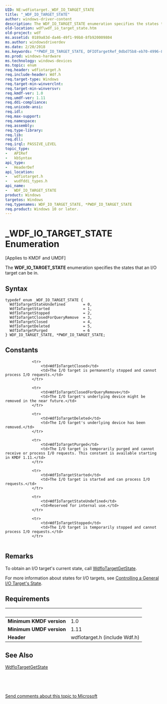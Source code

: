 ```yaml
---
UID: NE:wdfiotarget._WDF_IO_TARGET_STATE
title: "_WDF_IO_TARGET_STATE"
author: windows-driver-content
description: The WDF_IO_TARGET_STATE enumeration specifies the states that an I/O target can be in.
old-location: wdf\wdf_io_target_state.htm
old-project: wdf
ms.assetid: 0189a83d-da46-49f1-99b8-8fb920009804
ms.author: windowsdriverdev
ms.date: 2/20/2018
ms.keywords: "*PWDF_IO_TARGET_STATE, DFIOTargetRef_0dbd75b8-eb70-4996-8a13-80fb90f86dca.xml, PWDF_IO_TARGET_STATE, PWDF_IO_TARGET_STATE enumeration pointer, WDF_IO_TARGET_STATE, WDF_IO_TARGET_STATE enumeration, WdfIoTargetClosed, WdfIoTargetClosedForQueryRemove, WdfIoTargetDeleted, WdfIoTargetPurged, WdfIoTargetStarted, WdfIoTargetStateUndefined, WdfIoTargetStopped, _WDF_IO_TARGET_STATE, kmdf.wdf_io_target_state, wdf.wdf_io_target_state, wdfiotarget/PWDF_IO_TARGET_STATE, wdfiotarget/WDF_IO_TARGET_STATE, wdfiotarget/WdfIoTargetClosed, wdfiotarget/WdfIoTargetClosedForQueryRemove, wdfiotarget/WdfIoTargetDeleted, wdfiotarget/WdfIoTargetPurged, wdfiotarget/WdfIoTargetStarted, wdfiotarget/WdfIoTargetStateUndefined, wdfiotarget/WdfIoTargetStopped, wudfddi_types/PWDF_IO_TARGET_STATE, wudfddi_types/WDF_IO_TARGET_STATE, wudfddi_types/WdfIoTargetClosed, wudfddi_types/WdfIoTargetClosedForQueryRemove, wudfddi_types/WdfIoTargetDeleted, wudfddi_types/WdfIoTargetPurged, wudfddi_types/WdfIoTargetStarted, wudfddi_types/WdfIoTargetStateUndefined, wudfddi_types/WdfIoTargetStopped"
ms.prod: windows-hardware
ms.technology: windows-devices
ms.topic: enum
req.header: wdfiotarget.h
req.include-header: Wdf.h
req.target-type: Windows
req.target-min-winverclnt: 
req.target-min-winversvr: 
req.kmdf-ver: 1.0
req.umdf-ver: 1.11
req.ddi-compliance: 
req.unicode-ansi: 
req.idl: 
req.max-support: 
req.namespace: 
req.assembly: 
req.type-library: 
req.lib: 
req.dll: 
req.irql: PASSIVE_LEVEL
topic_type:
-	APIRef
-	kbSyntax
api_type:
-	HeaderDef
api_location:
-	wdfiotarget.h
-	wudfddi_types.h
api_name:
-	WDF_IO_TARGET_STATE
product: Windows
targetos: Windows
req.typenames: WDF_IO_TARGET_STATE, *PWDF_IO_TARGET_STATE
req.product: Windows 10 or later.
---
```


# _WDF_IO_TARGET_STATE Enumeration
<p class="CCE_Message">[Applies to KMDF and UMDF]

The <b>WDF_IO_TARGET_STATE</b> enumeration specifies the states that an I/O target can be in.

## Syntax
````
typedef enum _WDF_IO_TARGET_STATE { 
  WdfIoTargetStateUndefined        = 0,
  WdfIoTargetStarted               = 1,
  WdfIoTargetStopped               = 2,
  WdfIoTargetClosedForQueryRemove  = 3,
  WdfIoTargetClosed                = 4,
  WdfIoTargetDeleted               = 5,
  WdfIoTargetPurged                = 6
} WDF_IO_TARGET_STATE, *PWDF_IO_TARGET_STATE;
````

## Constants

<table>
            
                <tr>
                    <td>WdfIoTargetClosed</td>
                    <td>The I/O target is permanently stopped and cannot process I/O requests.</td>
                </tr>
            
                <tr>
                    <td>WdfIoTargetClosedForQueryRemove</td>
                    <td>The I/O target's underlying device might be removed in the near future.</td>
                </tr>
            
                <tr>
                    <td>WdfIoTargetDeleted</td>
                    <td>The I/O target's underlying device has been removed.</td>
                </tr>
            
                <tr>
                    <td>WdfIoTargetPurged</td>
                    <td>The I/O target is temporarily purged and cannot receive or process I/O requests. This constant is available starting in KMDF 1.11.</td>
                </tr>
            
                <tr>
                    <td>WdfIoTargetStarted</td>
                    <td>The I/O target is started and can process I/O requests.</td>
                </tr>
            
                <tr>
                    <td>WdfIoTargetStateUndefined</td>
                    <td>Reserved for internal use.</td>
                </tr>
            
                <tr>
                    <td>WdfIoTargetStopped</td>
                    <td>The I/O target is temporarily stopped and cannot process I/O requests.</td>
                </tr>
</table>

## Remarks

To obtain an I/O target's current state, call <a href="..\wdfiotarget\nf-wdfiotarget-wdfiotargetgetstate.md">WdfIoTargetGetState</a>.

For more information about states for I/O targets, see <a href="https://msdn.microsoft.com/37f756bf-b655-428e-b72c-f86c71f1a2db">Controlling a General I/O Target's State</a>.

## Requirements
| &nbsp; | &nbsp; |
| ---- |:---- |
| **Minimum KMDF version** | 1.0 |
| **Minimum UMDF version** | 1.11 |
| **Header** | wdfiotarget.h (include Wdf.h) |

## See Also

<a href="..\wdfiotarget\nf-wdfiotarget-wdfiotargetgetstate.md">WdfIoTargetGetState</a>



 

 

<a href="mailto:wsddocfb@microsoft.com?subject=Documentation%20feedback [wdf\wdf]:%20WDF_IO_TARGET_STATE enumeration%20 RELEASE:%20(2/20/2018)&amp;body=%0A%0APRIVACY STATEMENT%0A%0AWe use your feedback to improve the documentation. We don't use your email address for any other purpose, and we'll remove your email address from our system after the issue that you're reporting is fixed. While we're working to fix this issue, we might send you an email message to ask for more info. Later, we might also send you an email message to let you know that we've addressed your feedback.%0A%0AFor more info about Microsoft's privacy policy, see http://privacy.microsoft.com/en-us/default.aspx." title="Send comments about this topic to Microsoft">Send comments about this topic to Microsoft</a>